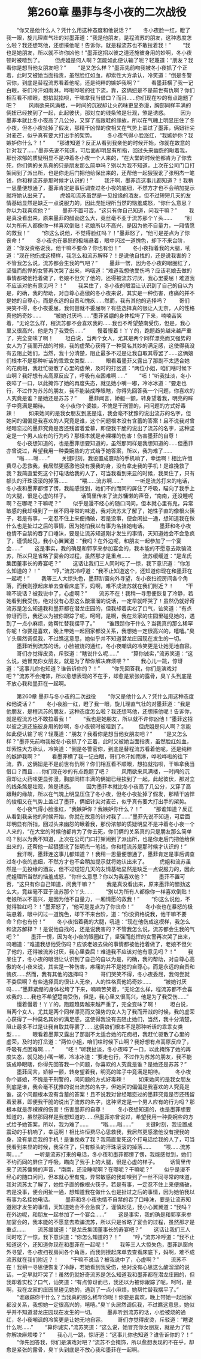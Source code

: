 # 　　第260章 墨菲与冬小夜的二次战役
　　“你又是他什么人？凭什么用这种态度和他说话？”
　　冬小夜脸一红，瞪了我一眼，旋儿理直气壮的对墨菲道：“我是他朋友，是程流苏的朋友，这种态度怎么啦？我还想骂他，还想揍他呢！告诉你，就是程流苏也不敢拉着我！”
　　“我也是她朋友，所以就不许你凶他！”墨菲这招以彼之道还施彼身用的妙啊，冬小夜顿时被噎到了。
　　但虎姐是何人啊？怎能如此便认输了呢？轻蔑道：“朋友？我看你是想当他女朋友吧？”
　　“是又怎么样？”墨菲先前吻我被冬小夜抓了个正着，此时又被她当面指责，虽然脸红如血，却索性大方承认，冷笑道：“倒是冬警官你，到底是替程流苏看着他呢，还是纯粹的嫉妒我啊？”
　　看墨菲横了我一记白眼，哥们冷汗如雨淋，哗啦哗啦的往下流，靠，这俩妞是不是前世有仇啊？你们相互看不顺眼，想掐就掐呗，干嘛拿我当借口？而且……你们现在吵的有点跑题了吧？
　　风雨欲来风满楼，一时间的沉寂却让火药味更显弥漫，胸部同样丰满的俩妞已经挨到了一起，此起彼伏，那对立的线条煞是壮观，煞是诱惑。
　　因为墨菲本就比冬小夜高了几公分，又穿了高跟鞋的缘故，所以在气魄上明显压住了冬小夜，但冬小夜扯掉了假发，那精干凶悍的俊相又在气势上盖过了墨菲，俩妞针尖对麦芒，似乎真有要大打出手的架势。
　　冬小夜气得小脸涨红，“我嫉妒你？我嫉妒你什么？！”
　　“那谁知道？反正从看到我亲他的时候开始，你就在故意的针对我了……”墨菲先说不知道，可后面却明显有所指，回过头来幽怨的瞅着我，那份浓郁的质疑明显不是冲着冬小夜一个人来的，“在大堂的时候他都肯为了你去死，你们俩的关系真的只是朋友那么简单吗？别以为我不知道，上次在公司门口打架闹到了派出所，也是你走后门把他给保出来的，还帮他一起狠狠讹了张明杰一笔钱，你和程流苏是那时候才认识的！”
　　我汗啊，墨菲连这事儿都知道？！我稍一思量便想通了，墨菲肯定是事后调查过冬小夜的底细，不然方才也不会稍加提示就将她认出来了。
　　虎姐和流苏虽然是一见投缘的酒友，但不过短短几天的友情基础显然是缺乏一点说服力的，因此虎姐理所当然的恼羞成怒，“你什么意思？你以为我喜欢他？”
　　墨菲不置可否，“这只有你自己知道，问我干嘛？”
　　我是真没看出来，原来墨菲的醋劲这么大，竟丝毫不亚于流苏那个丫头……
　　“别以为所有人都像你一样喜欢倒贴！老娘所以不高兴，是因为他不自量力，一厢情愿的救我！”
　　“你这么说他，不觉得脸红吗？！”墨菲怒了，“他可是差点为了你丧命！”
　　冬小夜也在暴怒的极端悬着，眼中闪过一道愧色，却下不来台阶，道：“你没资格说我，他干嘛不要命？你也有份！”
　　冬小夜指着我的大腿，吼道：“现在他伤成这模样，我怎么和流苏解释？！是说他自找的，还是说我害的？不管我怎么说，流苏都会生我的气吧？”
　　墨菲一愣，因为冬小夜的眼圈红了，坚强而彪悍的女警再次哭了出来，呜咽道：“难道我想他受伤吗？应该老娘去做的事情都被他抢着做了，老娘不但欠了他的，还得被流苏讨厌，我心里委屈！难道我不应该对他有意见吗？！”
　　我呆住了，冬小夜的眼泪让认识到了自己的自以为是，的确，我的帮助，对自尊心高傲的冬小夜来说，其实是一种伤害，疼痛的并不是她的自尊心，而是永远的自责和愧疚……然而，我有其他的选择吗？
　　哥们哭笑不得，冬小夜委屈，我何尝就不委屈啊？有些选择真的很让人无奈，人的性格真他妈奇妙……
　　“被她讨厌吗……”墨菲紧绷的身体松垮了下来，喃喃苦笑着，“无论怎么样，程流苏都不会喜欢我的……我也不希望楚南受伤，但是，我心里又很高兴，他是为了我受伤……”
　　慢着慢着！丫丫的，跑题趋势越来越严重了，完全变味了啊！
　　坦白说，当两个女人，尤其是两个同样漂亮而又强势的女人为了我而开战的时候，我的虚荣心获得了一种莫名其妙的满足感，这使得我没有去阻止她们，当然，我十分清楚，阻止最多不过是让我自取其辱罢了……这俩娘们根本不是那种听话的乖乖女类型……
　　眼看着墨菲又露出了那副不太适合她的花痴相，我赶忙驱散了心里的虚荣，及时的打岔道：“两位小姐，咱们啥时候下山啊？我好想有点高原反应了，呼吸有点困难啊……”
　　“呸！”听我扯淡，冬小夜啐了一口，以此掩饰了她的再度失态，就见她小嘴一嘟，冷冰冰道：“要走也行，不过作为苏苏的朋友，我不能装成睁眼瞎，你得先回答我一个问题，你喜欢的人究竟是谁？是她还是苏苏？”
　　墨菲闻言，娇躯一颤，转身望着我，明亮的眸子中竟满是期待。
　　冬小夜你个婆娘，不愧是干刑警的，问问题的方式好毒辣！
　　如果她问的是我女朋友到底是谁，我会毫不犹豫的说出流苏的名字，但她问的偏偏是我喜欢的人究竟是谁，这个问题根本没有含蓄的答案！且不说我对曾经暗恋过的墨菲究竟是否还残留着爱慕，即便我干脆的说出了流苏的名字，这种坚定是一个男人应有的行为吗？那根本就是赤裸裸的伤害！伤害墨菲的自尊！
　　冬小夜想知道的，也是墨菲想要知道的，虽然那同样是我想知道的……但墨菲亦曾说过，希望我用一种委婉些的方式给予她答案，所以，我为难了……
　　“嗡……嗡……”
　　关键时刻，我设置成震动的手机响了，幸运啊！相比许恒费尽心思救我，我居然更感激他没有搜我的身，没有拿走我的手机！是谁挽救了我？我简直爱死这个打电话给我的人了，可当我看到来显的时候，我呆住了，只有额头的汗珠滚滚的掉落……
　　“喂……流苏啊……”
　　一听是流苏打来的电话，冬小夜和墨菲都愣了愣，我能感觉到，她们不约而同的屏住了呼吸，瞄向了我手上的大腿，很是心虚的样子。
　　话筒里传来了流苏慵懒的声音，“南南，还没睡呢啊？在哪呢？干嘛呢？”
　　似乎是漫不经心的随口问问，但本就心里有鬼，异常敏感的我却嗅到了一丝不同寻常的味道，我对流苏太了解了，她性子直的像根火筷子，若是有事，一定忍不住上来便捅破，若是没事，便会闲扯一通，想知道我在做什么也是扯过之后的事情，因为她怕我以有事为名挂她电话。
　　墨菲和冬小夜也情不自禁的吞了口唾沫，要是让流苏知道刚才发生的事情，天知道她会不会急疯了，谨慎起见，我小心翼翼道：“我吗？在外边呢，和朋友一起参加了一个宴会……”
　　这是事实，我的确是和郭享来参加宴会的，我本能的不愿意去欺骗流苏，所以只是省略了宴会的过程，虽然那才是重点……
　　流苏缓缓道：“是龙氏集团董事长的寿宴吧？”
　　这话让我们三人同时吃了一惊，我下意识道：“你怎么知道的？！”
　　“哼，”流苏冷哼道：“我不止知道这个，还知道你现在和墨菲在一起呢！”
　　我等三人大惊失色，墨菲趴窗向外寻望，冬小夜扫视房间各个角落，而我则撩起床单去查看床底下，妈啊，难不成流苏就在我们附近？！
　　“干嘛不说话？被我说中了，心虚啊？”
　　流苏不在！我稍一寻思便恢复了冷静，若她看到我受伤，绝对没有心思这么酸溜溜的说话，一定早就吓哭了！虽然仍就好奇流苏是怎么知道我和墨菲都在潜龙庄园的，但我却着实松了口气，讪笑道：“有点惊讶而已，我还以为被你跟踪了呢，呵呵，是啊，我在龙家的庄园里碰见她的，遇到了一点小麻烦，她帮忙替我摆平了。”
　　“谁跟踪你干什么？当我真的那么稀罕你呢！你要是喜欢，晚上带她一起回家都没关系，我想她一定很高兴的，嘻嘻。”臭丫头居然调侃我，不过瞧这意思，她似乎并不知道潜龙庄园现在发生的一切。
　　墨菲听到流苏的话，小脸被烧的通红，冬小夜嘲讽的冷笑更是让她无地自容。
　　哥们亦觉得皮烫，斥驳道：“瞎说什么呢……”
　　“算你诚实，”流苏笑道：“这么说，她冒充你女朋友，就是为了帮你解决麻烦喽？”
　　我心儿一跳，惊讶道：“这事儿你也知道？谁告诉你的？！”
　　“你先回答我，你们是演戏对吧？”流苏不会掩饰，所以愈想表现的不在乎，却愈是紧张的露骨，臭丫头到底是不放心我和墨菲在一起啊。

　　第260章 墨菲与冬小夜的二次战役
　　“你又是他什么人？凭什么用这种态度和他说话？”
　　冬小夜脸一红，瞪了我一眼，旋儿理直气壮的对墨菲道：“我是他朋友，是程流苏的朋友，这种态度怎么啦？我还想骂他，还想揍他呢！告诉你，就是程流苏也不敢拉着我！”
　　“我也是她朋友，所以就不许你凶他！”墨菲这招以彼之道还施彼身用的妙啊，冬小夜顿时被噎到了。
　　但虎姐是何人啊？怎能如此便认输了呢？轻蔑道：“朋友？我看你是想当他女朋友吧？”
　　“是又怎么样？”墨菲先前吻我被冬小夜抓了个正着，此时又被她当面指责，虽然脸红如血，却索性大方承认，冷笑道：“倒是冬警官你，到底是替程流苏看着他呢，还是纯粹的嫉妒我啊？”
　　看墨菲横了我一记白眼，哥们冷汗如雨淋，哗啦哗啦的往下流，靠，这俩妞是不是前世有仇啊？你们相互看不顺眼，想掐就掐呗，干嘛拿我当借口？而且……你们现在吵的有点跑题了吧？
　　风雨欲来风满楼，一时间的沉寂却让火药味更显弥漫，胸部同样丰满的俩妞已经挨到了一起，此起彼伏，那对立的线条煞是壮观，煞是诱惑。
　　因为墨菲本就比冬小夜高了几公分，又穿了高跟鞋的缘故，所以在气魄上明显压住了冬小夜，但冬小夜扯掉了假发，那精干凶悍的俊相又在气势上盖过了墨菲，俩妞针尖对麦芒，似乎真有要大打出手的架势。
　　冬小夜气得小脸涨红，“我嫉妒你？我嫉妒你什么？！”
　　“那谁知道？反正从看到我亲他的时候开始，你就在故意的针对我了……”墨菲先说不知道，可后面却明显有所指，回过头来幽怨的瞅着我，那份浓郁的质疑明显不是冲着冬小夜一个人来的，“在大堂的时候他都肯为了你去死，你们俩的关系真的只是朋友那么简单吗？别以为我不知道，上次在公司门口打架闹到了派出所，也是你走后门把他给保出来的，还帮他一起狠狠讹了张明杰一笔钱，你和程流苏是那时候才认识的！”
　　我汗啊，墨菲连这事儿都知道？！我稍一思量便想通了，墨菲肯定是事后调查过冬小夜的底细，不然方才也不会稍加提示就将她认出来了。
　　虎姐和流苏虽然是一见投缘的酒友，但不过短短几天的友情基础显然是缺乏一点说服力的，因此虎姐理所当然的恼羞成怒，“你什么意思？你以为我喜欢他？”
　　墨菲不置可否，“这只有你自己知道，问我干嘛？”
　　我是真没看出来，原来墨菲的醋劲这么大，竟丝毫不亚于流苏那个丫头……
　　“别以为所有人都像你一样喜欢倒贴！老娘所以不高兴，是因为他不自量力，一厢情愿的救我！”
　　“你这么说他，不觉得脸红吗？！”墨菲怒了，“他可是差点为了你丧命！”
　　冬小夜也在暴怒的极端悬着，眼中闪过一道愧色，却下不来台阶，道：“你没资格说我，他干嘛不要命？你也有份！”
　　冬小夜指着我的大腿，吼道：“现在他伤成这模样，我怎么和流苏解释？！是说他自找的，还是说我害的？不管我怎么说，流苏都会生我的气吧？”
　　墨菲一愣，因为冬小夜的眼圈红了，坚强而彪悍的女警再次哭了出来，呜咽道：“难道我想他受伤吗？应该老娘去做的事情都被他抢着做了，老娘不但欠了他的，还得被流苏讨厌，我心里委屈！难道我不应该对他有意见吗？！”
　　我呆住了，冬小夜的眼泪让认识到了自己的自以为是，的确，我的帮助，对自尊心高傲的冬小夜来说，其实是一种伤害，疼痛的并不是她的自尊心，而是永远的自责和愧疚……然而，我有其他的选择吗？
　　哥们哭笑不得，冬小夜委屈，我何尝就不委屈啊？有些选择真的很让人无奈，人的性格真他妈奇妙……
　　“被她讨厌吗……”墨菲紧绷的身体松垮了下来，喃喃苦笑着，“无论怎么样，程流苏都不会喜欢我的……我也不希望楚南受伤，但是，我心里又很高兴，他是为了我受伤……”
　　慢着慢着！丫丫的，跑题趋势越来越严重了，完全变味了啊！
　　坦白说，当两个女人，尤其是两个同样漂亮而又强势的女人为了我而开战的时候，我的虚荣心获得了一种莫名其妙的满足感，这使得我没有去阻止她们，当然，我十分清楚，阻止最多不过是让我自取其辱罢了……这俩娘们根本不是那种听话的乖乖女类型……
　　眼看着墨菲又露出了那副不太适合她的花痴相，我赶忙驱散了心里的虚荣，及时的打岔道：“两位小姐，咱们啥时候下山啊？我好想有点高原反应了，呼吸有点困难啊……”
　　“呸！”听我扯淡，冬小夜啐了一口，以此掩饰了她的再度失态，就见她小嘴一嘟，冷冰冰道：“要走也行，不过作为苏苏的朋友，我不能装成睁眼瞎，你得先回答我一个问题，你喜欢的人究竟是谁？是她还是苏苏？”
　　墨菲闻言，娇躯一颤，转身望着我，明亮的眸子中竟满是期待。
　　冬小夜你个婆娘，不愧是干刑警的，问问题的方式好毒辣！
　　如果她问的是我女朋友到底是谁，我会毫不犹豫的说出流苏的名字，但她问的偏偏是我喜欢的人究竟是谁，这个问题根本没有含蓄的答案！且不说我对曾经暗恋过的墨菲究竟是否还残留着爱慕，即便我干脆的说出了流苏的名字，这种坚定是一个男人应有的行为吗？那根本就是赤裸裸的伤害！伤害墨菲的自尊！
　　冬小夜想知道的，也是墨菲想要知道的，虽然那同样是我想知道的……但墨菲亦曾说过，希望我用一种委婉些的方式给予她答案，所以，我为难了……
　　“嗡……嗡……”
　　关键时刻，我设置成震动的手机响了，幸运啊！相比许恒费尽心思救我，我居然更感激他没有搜我的身，没有拿走我的手机！是谁挽救了我？我简直爱死这个打电话给我的人了，可当我看到来显的时候，我呆住了，只有额头的汗珠滚滚的掉落……
　　“喂……流苏啊……”
　　一听是流苏打来的电话，冬小夜和墨菲都愣了愣，我能感觉到，她们不约而同的屏住了呼吸，瞄向了我手上的大腿，很是心虚的样子。
　　话筒里传来了流苏慵懒的声音，“南南，还没睡呢啊？在哪呢？干嘛呢？”
　　似乎是漫不经心的随口问问，但本就心里有鬼，异常敏感的我却嗅到了一丝不同寻常的味道，我对流苏太了解了，她性子直的像根火筷子，若是有事，一定忍不住上来便捅破，若是没事，便会闲扯一通，想知道我在做什么也是扯过之后的事情，因为她怕我以有事为名挂她电话。
　　墨菲和冬小夜也情不自禁的吞了口唾沫，要是让流苏知道刚才发生的事情，天知道她会不会急疯了，谨慎起见，我小心翼翼道：“我吗？在外边呢，和朋友一起参加了一个宴会……”
　　这是事实，我的确是和郭享来参加宴会的，我本能的不愿意去欺骗流苏，所以只是省略了宴会的过程，虽然那才是重点……
　　流苏缓缓道：“是龙氏集团董事长的寿宴吧？”
　　这话让我们三人同时吃了一惊，我下意识道：“你怎么知道的？！”
　　“哼，”流苏冷哼道：“我不止知道这个，还知道你现在和墨菲在一起呢！”
　　我等三人大惊失色，墨菲趴窗向外寻望，冬小夜扫视房间各个角落，而我则撩起床单去查看床底下，妈啊，难不成流苏就在我们附近？！
　　“干嘛不说话？被我说中了，心虚啊？”
　　流苏不在！我稍一寻思便恢复了冷静，若她看到我受伤，绝对没有心思这么酸溜溜的说话，一定早就吓哭了！虽然仍就好奇流苏是怎么知道我和墨菲都在潜龙庄园的，但我却着实松了口气，讪笑道：“有点惊讶而已，我还以为被你跟踪了呢，呵呵，是啊，我在龙家的庄园里碰见她的，遇到了一点小麻烦，她帮忙替我摆平了。”
　　“谁跟踪你干什么？当我真的那么稀罕你呢！你要是喜欢，晚上带她一起回家都没关系，我想她一定很高兴的，嘻嘻。”臭丫头居然调侃我，不过瞧这意思，她似乎并不知道潜龙庄园现在发生的一切。
　　墨菲听到流苏的话，小脸被烧的通红，冬小夜嘲讽的冷笑更是让她无地自容。
　　哥们亦觉得皮烫，斥驳道：“瞎说什么呢……”
　　“算你诚实，”流苏笑道：“这么说，她冒充你女朋友，就是为了帮你解决麻烦喽？”
　　我心儿一跳，惊讶道：“这事儿你也知道？谁告诉你的？！”
　　“你先回答我，你们是演戏对吧？”流苏不会掩饰，所以愈想表现的不在乎，却愈是紧张的露骨，臭丫头到底是不放心我和墨菲在一起啊。
